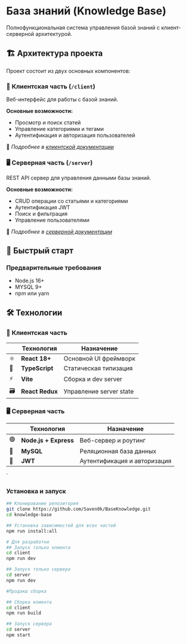 # База знаний (Knowledge Base)

Полнофункциональная система управления базой знаний с клиент-серверной архитектурой.

## 🏗️ Архитектура проекта

Проект состоит из двух основных компонентов:

### 📱 **Клиентская часть** (`/client`)
Веб-интерфейс для работы с базой знаний.

**Основные возможности:**
- Просмотр и поиск статей
- Управление категориями и тегами
- Аутентификация и авторизация пользователей

📖 *Подробнее в [клиентской документации](./client/README.md)*

### 🖥️ **Серверная часть** (`/server`)
REST API сервер для управления данными базы знаний.

**Основные возможности:**
- CRUD операции со статьями и категориями
- Аутентификация JWT
- Поиск и фильтрация
- Управление пользователями

📖 *Подробнее в [серверной документации](./server/README.md)*

## 🚀 Быстрый старт

### Предварительные требования
- Node.js 16+
- MYSQL 9+
- npm или yarn

## 🛠️ Технологии

### 📱 **Клиентская часть**
<div align="center">

| | Технология | Назначение |
|-|------------|------------|
| ⚛️ | **React 18+** | Основной UI фреймворк |
| 🔷 | **TypeScript** | Статическая типизация |
| ⚡ | **Vite** | Сборка и dev server |
| 🗃️ | **React Redux** | Управление server state |

</div>

### 🖥️ **Серверная часть**
<div align="center">

| | Технология | Назначение |
|-|------------|------------|
| 🟢 | **Node.js + Express** | Веб-сервер и роутинг |
| 🐘 | **MySQL** | Реляционная база данных |
| 🔐 | **JWT** | Аутентификация и авторизация |

</div>`

### Установка и запуск

```bash
## Клонирование репозитория
git clone https://github.com/Saven0k/BaseKnowledge.git
cd knowledge-base

## Установка зависимостей для всех частей
npm run install:all

# Для разработки
## Запуск только клиента
cd client
npm run dev

## Запуск только сервера
cd server
npm run dev

#Продакш сборка 

## Сборка клиента
cd client
npm run build

## Запуск сервера
cd server
npm start